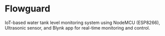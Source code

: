 # Flowguard
IoT-based water tank level monitoring system using NodeMCU (ESP8266), Ultrasonic sensor, and Blynk app for real-time monitoring and control.
